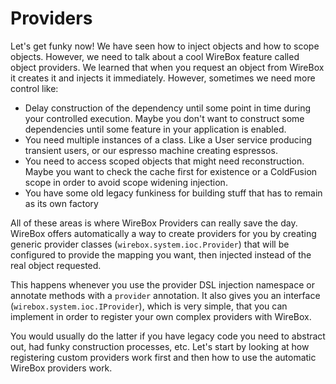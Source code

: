 # Providers

Let's get funky now! We have seen how to inject objects and how to scope objects. However, we need to talk about a cool WireBox feature called object providers. We learned that when you request an object from WireBox it creates it and injects it immediately. However, sometimes we need more control like:

* Delay construction of the dependency until some point in time during your controlled execution. Maybe you don't want to construct some dependencies until some feature in your application is enabled.
* You need multiple instances of a class. Like a User service producing transient users, or our espresso machine creating espressos.
* You need to access scoped objects that might need reconstruction. Maybe you want to check the cache first for existence or a ColdFusion scope in order to avoid scope widening injection.
* You have some old legacy funkiness for building stuff that has to remain as its own factory

All of these areas is where WireBox Providers can really save the day. WireBox offers automatically a way to create providers for you by creating generic provider classes (`wirebox.system.ioc.Provider`) that will be configured to provide the mapping you want, then injected instead of the real object requested. 

This happens whenever you use the provider DSL injection namespace or annotate methods with a `provider` annotation. It also gives you an interface (`wirebox.system.ioc.IProvider`), which is very simple, that you can implement in order to register your own complex providers with WireBox. 

You would usually do the latter if you have legacy code you need to abstract out, had funky construction processes, etc. Let's start by looking at how registering custom providers work first and then how to use the automatic WireBox providers work.
